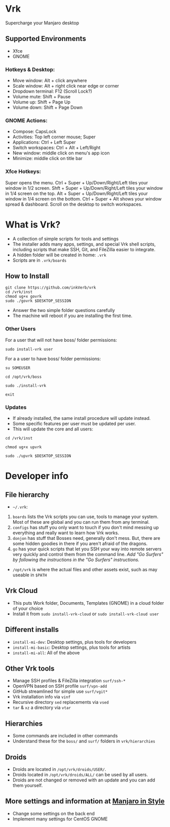 # Vrk
Supercharge your Manjaro desktop

## Supported Environments
- Xfce
- GNOME

### Hotkeys & Desktop:
- Move window: <key>Alt</key> + click anywhere
- Scale window: <key>Alt</key> + right click near edge or corner
- Dropdown terminal: <key>F12</key> (<key>Scroll Lock</key>?)
- Volume mute: <key>Shift</key> + <key>Pause</key>
- Volume up: <key>Shift</key> + <key>Page Up</key>
- Volume down: <key>Shift</key> + <key>Page Down</key>

### GNOME Actions:
- Compose: <key>CapsLock</key>
- Activities: Top left corner mouse; <key>Super</key>
- Applications: <key>Ctrl</key> + <key>Left Super</key>
- Switch workspaces: <key>Ctrl</key> + <key>Alt</key> + <key>Left</key>/<key>Right</key>
- New window: middle click on menu's app icon
- Minimize: middle click on title bar

### Xfce Hotkeys:
<key>Super</key> opens the menu.
<key>Ctrl</key> + <key>Super</key> + <key>Up</key>/<key>Down</key>/<key>Right</key>/<key>Left</key> tiles your window in 1/2 screen.
<key>Shft</key> + <key>Super</key> + <key>Up</key>/<key>Down</key>/<key>Right</key>/<key>Left</key> tiles your window in 1/4 screen on the top.
<key>Alt</key>  + <key>Super</key> + <key>Up</key>/<key>Down</key>/<key>Right</key>/<key>Left</key> tiles your window in 1/4 screen on the bottom.
<key>Ctrl</key> + <key>Super</key> + <key>Alt</key> shows your window spread & dashboard.
Scroll on the desktop to switch workspaces.

# What is Vrk?
- A collection of simple scripts for tools and settings
- The installer adds many apps, settings, and special Vrk shell scripts, including scripts that make SSH, Git, and FileZilla easier to integrate.
- A hidden folder will be created in home: `.vrk`
- Scripts are in `.vrk/boards`

## How to Install

```console
git clone https://github.com/inkVerb/vrk
cd /vrk/inst
chmod ug+x govrk
sudo ./govrk $DESKTOP_SESSION
```

- Answer the two simple folder questions carefully
- The machine will reboot if you are installing the first time.

### Other Users
For a user that will not have boss/ folder permissions:

`sudo install-vrk user`

For a a user to have boss/ folder permissions:

`su SOMEUSER`

`cd /opt/vrk/boss`

`sudo ./install-vrk`

`exit`

### Updates
- If already installed, the same install procedure will update instead.
- Some specific features per user must be updated per user.
- This will update the core and all users:

`cd /vrk/inst`

`chmod ug+x upvrk`

`sudo ./upvrk $DESKTOP_SESSION`

# Developer info

## File hierarchy
- `~/.vrk`:

1. `boards` lists the Vrk scripts you can use, tools to manage your system. Most of these are global and you can run them from any terminal.
2. `configs` has stuff you only want to touch if you don't mind messing up everything and really want to learn how Vrk works.
3. `donjon` has stuff that Bosses need, generally don't mess. But, there are some hidden goodies in there if you aren't afraid of the dragons.
4. `go` has your quick scripts that let you SSH your way into remote servers very quickly and control them from the command line.
   *Add "Go Surfers" by following the instructions in the "Go Surfers" instructions.*

- `/opt/vrk` is where the actual files and other assets exist, such as may useable in `$PATH`

## Vrk Cloud
- This puts Work folder, Documents, Templates (GNOME) in a cloud folder of your choice
- Install it from `sudo install-vrk-cloud` or `sudo install-vrk-cloud user`

## Different installs
- `install-mi-dev`: Desktop settings, plus tools for developers
- `install-mi-basic`: Desktop settings, plus tools for artists
- `install-mi-all`: All of the above

## Other Vrk tools
- Manage SSH profiles & FileZilla integration `surf/ssh-*`
- OpenVPN based on SSH profile `surf/vpn-add`
- GitHub streamlined for simple use `surf/vgit*`
- Vrk installation info via `vinf`
- Recursive directory `sed` replacements via `vsed`
- `tar` & `xz` a directory via `vtar`

## Hierarchies
- Some commands are included in other commands
- Understand these for the `boss/` and `surf/` folders in `vrk/hierarchies`

## Droids
- Droids are located in `/opt/vrk/droids/USER/`.
- Droids located in `/opt/vrk/droids/ALL/` can be used by all users.
- Droids are not changed or removed with an update and you can add them yourself.

## More settings and information at [Manjaro in Style](https://github.com/inkVerb/Mi)
- Change some settings on the back end
- Implement many settings for CentOS GNOME
